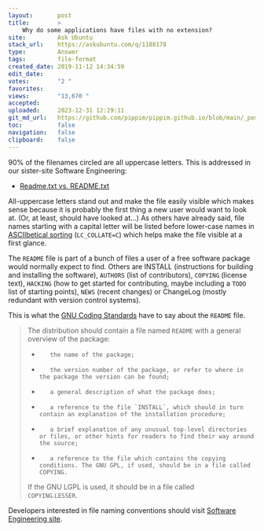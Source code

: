 ```yaml
---
layout:       post
title:        >
    Why do some applications have files with no extension?
site:         Ask Ubuntu
stack_url:    https://askubuntu.com/q/1188178
type:         Answer
tags:         file-format
created_date: 2019-11-12 14:34:59
edit_date:    
votes:        "2 "
favorites:    
views:        "13,670 "
accepted:     
uploaded:     2023-12-31 12:29:11
git_md_url:   https://github.com/pippim/pippim.github.io/blob/main/_posts/2019/2019-11-12-Why-do-some-applications-have-files-with-no-extension_.md
toc:          false
navigation:   false
clipboard:    false
---
```


90% of the filenames circled are all uppercase letters. This is addressed in our sister-site Software Engineering:

- [Readme.txt vs. README.txt][1]

All-uppercase letters stand out and make the file easily visible which makes sense because it is probably the first thing a new user would want to look at. (Or, at least, should have looked at…) As others have already said, file names starting with a capital letter will be listed before lower-case names in [ASCIIbetical sorting][2] (`LC_COLLATE=C`) which helps make the file visible at a first glance.

The `README` file is part of a bunch of files a user of a free software package would normally expect to find. Others are INSTALL (instructions for building and installing the software), `AUTHORS` (list of contributors), `COPYING` (license text), `HACKING` (how to get started for contributing, maybe including a `TODO` list of starting points), `NEWS` (recent changes) or ChangeLog (mostly redundant with version control systems).

This is what the [GNU Coding Standards][3] have to say about the `README` file.

>The distribution should contain a file named `README` with a general overview of the package:  
>   
> -        the name of the package;  
> -        the version number of the package, or refer to where in the package the version can be found;  
> -        a general description of what the package does;  
> -        a reference to the file `INSTALL`, which should in turn contain an explanation of the installation procedure;  
> -        a brief explanation of any unusual top-level directories or files, or other hints for readers to find their way around the source;  
> -        a reference to the file which contains the copying conditions. The GNU GPL, if used, should be in a file called COPYING.  
> If the GNU LGPL is used, it should be in a file called  
> `COPYING`.`LESSER`.  

Developers interested in file naming conventions should visit [Software Engineering site][4].


  [1]: https://softwareengineering.stackexchange.com/questions/301691/readme-txt-vs-readme-txt
  [2]: http://www.catb.org/~esr/jargon/html/A/ASCIIbetical-order.html
  [3]: https://www.gnu.org/prep/standards/html_node/Releases.html#Releases
  [4]: https://softwareengineering.stackexchange.com
